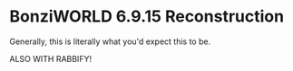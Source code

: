# BonziWORLD 6.9.15 Reconstruction
Generally, this is literally what you'd expect this to be.

ALSO WITH RABBIFY!
